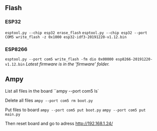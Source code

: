 ## Flash 
### ESP32
`esptool.py --chip esp32 erase_flash`
`esptool.py --chip esp32 --port COM5 write_flash -z 0x1000 esp32-idf3-20191220-v1.12.bin`

### ESP8266
`esptool.py --port com5 write_flash -fm dio 0x00000 esp8266-20191220-v1.12.bin`
*Latest firmware is in the 'firmware' folder.*

## Ampy
List all files in the board
``ampy --port com5 ls`

Delete all files 
`ampy --port com5 rm boot.py`

Put files to board
`ampy --port com5 put boot.py`
`ampy --port com5 put main.py`

Then reset board and go to adress
http://192.168.1.24/

